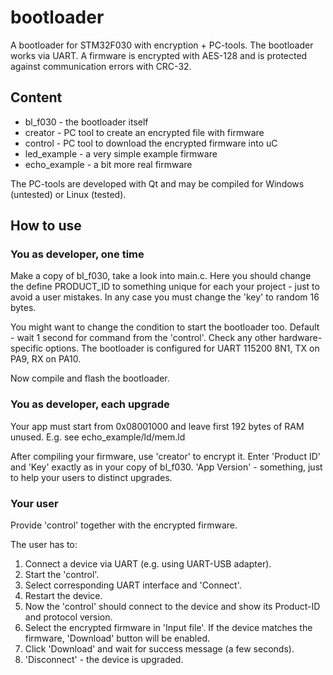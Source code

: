 # bootloader

A bootloader for STM32F030 with encryption + PC-tools. The bootloader works via UART. A firmware is encrypted with AES-128 and is protected against communication errors with CRC-32.

## Content
* bl_f030 - the bootloader itself
* creator - PC tool to create an encrypted file with firmware
* control - PC tool to download the encrypted firmware into uC
* led_example - a very simple example firmware
* echo_example - a bit more real firmware

The PC-tools are developed with Qt and may be compiled for Windows (untested) or Linux (tested).

## How to use

### You as developer, one time

Make a copy of bl_f030, take a look into main.c. Here you should change the define PRODUCT_ID to something unique for each your project - just to avoid a user mistakes. In any case you must change the 'key' to random 16 bytes.

You might want to change the condition to start the bootloader too. Default - wait 1 second for command from the 'control'. Check any other hardware-specific options. The bootloader is configured for UART 115200 8N1, TX on PA9, RX on PA10.

Now compile and flash the bootloader.

### You as developer, each upgrade

Your app must start from 0x08001000 and leave first 192 bytes of RAM unused. E.g. see echo_example/ld/mem.ld

After compiling your firmware, use 'creator' to encrypt it. Enter 'Product ID' and 'Key' exactly as in your copy of bl_f030. 'App Version' - something, just to help your users to distinct upgrades.

### Your user

Provide 'control' together with the encrypted firmware. 

The user has to:
1. Connect a device via UART (e.g. using UART-USB adapter).
2. Start the 'control'.
3. Select corresponding UART interface and 'Connect'.
4. Restart the device.
5. Now the 'control' should connect to the device and show its Product-ID and protocol version.
6. Select the encrypted firmware in 'Input file'. If the device matches the firmware, 'Download' button will be enabled.
8. Click 'Download' and wait for success message (a few seconds).
9. 'Disconnect' - the device is upgraded.
